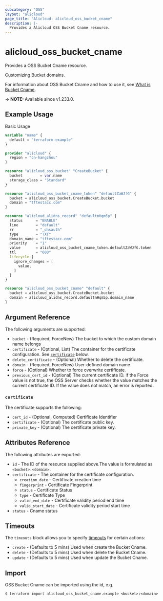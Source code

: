 ```yaml
---
subcategory: "OSS"
layout: "alicloud"
page_title: "Alicloud: alicloud_oss_bucket_cname"
description: |-
  Provides a Alicloud OSS Bucket Cname resource.
---
```


# alicloud_oss_bucket_cname

Provides a OSS Bucket Cname resource.

Customizing Bucket domains.

For information about OSS Bucket Cname and how to use it, see [What is Bucket Cname](https://www.alibabacloud.com/help/en/).

-> **NOTE:** Available since v1.233.0.

## Example Usage

Basic Usage

```terraform
variable "name" {
  default = "terraform-example"
}

provider "alicloud" {
  region = "cn-hangzhou"
}

resource "alicloud_oss_bucket" "CreateBucket" {
  bucket        = var.name
  storage_class = "Standard"
}

resource "alicloud_oss_bucket_cname_token" "defaultZaWJfG" {
  bucket = alicloud_oss_bucket.CreateBucket.bucket
  domain = "tftestacc.com"
}

resource "alicloud_alidns_record" "defaultnHqm5p" {
  status      = "ENABLE"
  line        = "default"
  rr          = "_dnsauth"
  type        = "TXT"
  domain_name = "tftestacc.com"
  priority    = "1"
  value       = alicloud_oss_bucket_cname_token.defaultZaWJfG.token
  ttl         = "600"
  lifecycle {
    ignore_changes = [
      value,
    ]
  }
}

resource "alicloud_oss_bucket_cname" "default" {
  bucket = alicloud_oss_bucket.CreateBucket.bucket
  domain = alicloud_alidns_record.defaultnHqm5p.domain_name
}
```

## Argument Reference

The following arguments are supported:
* `bucket` - (Required, ForceNew) The bucket to which the custom domain name belongs
* `certificate` - (Optional, List) The container for the certificate configuration. See [`certificate`](#certificate) below.
* `delete_certificate` - (Optional) Whether to delete the certificate.
* `domain` - (Required, ForceNew) User-defined domain name
* `force` - (Optional) Whether to force overwrite certificate.
* `previous_cert_id` - (Optional) The current certificate ID. If the Force value is not true, the OSS Server checks whether the value matches the current certificate ID. If the value does not match, an error is reported.

### `certificate`

The certificate supports the following:
* `cert_id` - (Optional, Computed) Certificate Identifier
* `certificate` - (Optional) The certificate public key.
* `private_key` - (Optional) The certificate private key.

## Attributes Reference

The following attributes are exported:
* `id` - The ID of the resource supplied above.The value is formulated as `<bucket>:<domain>`.
* `certificate` - The container for the certificate configuration.
  * `creation_date` - Certificate creation time
  * `fingerprint` - Certificate Fingerprint
  * `status` - Certificate Status
  * `type` - Certificate Type
  * `valid_end_date` - Certificate validity period end time
  * `valid_start_date` - Certificate validity period start time
* `status` - Cname status

## Timeouts

The `timeouts` block allows you to specify [timeouts](https://www.terraform.io/docs/configuration-0-11/resources.html#timeouts) for certain actions:
* `create` - (Defaults to 5 mins) Used when create the Bucket Cname.
* `delete` - (Defaults to 5 mins) Used when delete the Bucket Cname.
* `update` - (Defaults to 5 mins) Used when update the Bucket Cname.

## Import

OSS Bucket Cname can be imported using the id, e.g.

```shell
$ terraform import alicloud_oss_bucket_cname.example <bucket>:<domain>
```
